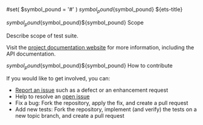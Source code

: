 #set( $symbol_pound = '#' )
${symbol_pound}${symbol_pound} ${ets-title}

${symbol_pound}${symbol_pound}${symbol_pound} Scope

Describe scope of test suite.

Visit the [project documentation website](http://opengeospatial.github.io/${artifactId}/) 
for more information, including the API documentation.

${symbol_pound}${symbol_pound}${symbol_pound} How to contribute

If you would like to get involved, you can:

* [Report an issue](https://github.com/opengeospatial/${artifactId}/issues) such as a defect or 
an enhancement request
* Help to resolve an [open issue](https://github.com/opengeospatial/${artifactId}/issues?q=is%3Aopen)
* Fix a bug: Fork the repository, apply the fix, and create a pull request
* Add new tests: Fork the repository, implement (and verify) the tests on a new topic branch, 
and create a pull request
